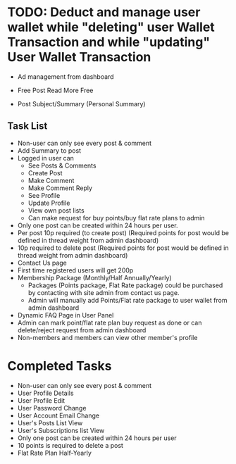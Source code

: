 
# TODO: Deduct and manage user wallet while "deleting" user Wallet Transaction and while "updating" User Wallet Transaction

* Ad management from dashboard

* Free Post Read More Free
* Post Subject/Summary (Personal Summary)

## Task List

* Non-user can only see every post & comment
* Add Summary to post
* Logged in user can
    * See Posts & Comments
    * Create Post
    * Make Comment
    * Make Comment Reply
    * See Profile
    * Update Profile
    * View own post lists
    * Can make request for buy points/buy flat rate plans to admin
* Only one post can be created within 24 hours per user.
* Per post 10p required (to create post) (Required points for post would be defined in thread weight from admin dashboard)
* 10p required to delete post (Required points for post would be defined in thread weight from admin dashboard)
* Contact Us page
* First time registered users will get 200p
* Membership Package (Monthly/Half Annually/Yearly)
    * Packages (Points package, Flat Rate package) could be purchased by contacting with site admin from contact us page.
    * Admin will manually add Points/Flat rate package to user wallet from admin dashboard
* Dynamic FAQ Page in User Panel
* Admin can mark point/flat rate plan buy request as done or can delete/reject request from admin dashboard
* Non-members and members can view other member's profile

# Completed Tasks

* Non-user can only see every post & comment
* User Profile Details
* User Profile Edit
* User Password Change
* User Account Email Change
* User's Posts List View
* User's Subscriptions list View
* Only one post can be created within 24 hours per user
* 10 points is required to delete a post
* Flat Rate Plan Half-Yearly